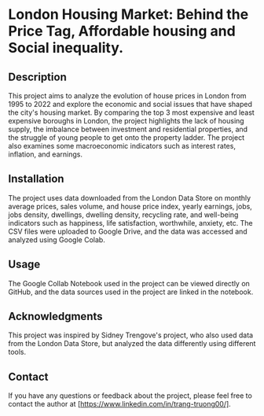 # London Housing Market: Behind the Price Tag, Affordable housing and Social inequality.

## Description
This project aims to analyze the evolution of house prices in London from 1995 to 2022 and explore the economic and social issues that have shaped the city's housing market. By comparing the top 3 most expensive and least expensive boroughs in London, the project highlights the lack of housing supply, the imbalance between investment and residential properties, and the struggle of young people to get onto the property ladder. The project also examines some macroeconomic indicators such as interest rates, inflation, and earnings.

## Installation
The project uses data downloaded from the London Data Store on monthly average prices, sales volume, and house price index, yearly earnings, jobs, jobs density, dwellings, dwelling density, recycling rate, and well-being indicators such as happiness, life satisfaction, worthwhile, anxiety, etc. The CSV files were uploaded to Google Drive, and the data was accessed and analyzed using Google Colab.

## Usage
The Google Collab Notebook used in the project can be viewed directly on GitHub, and the data sources used in the project are linked in the notebook.

## Acknowledgments
This project was inspired by Sidney Trengove's project, who also used data from the London Data Store, but analyzed the data differently using different tools.

## Contact
If you have any questions or feedback about the project, please feel free to contact the author at [https://www.linkedin.com/in/trang-truong00/].
